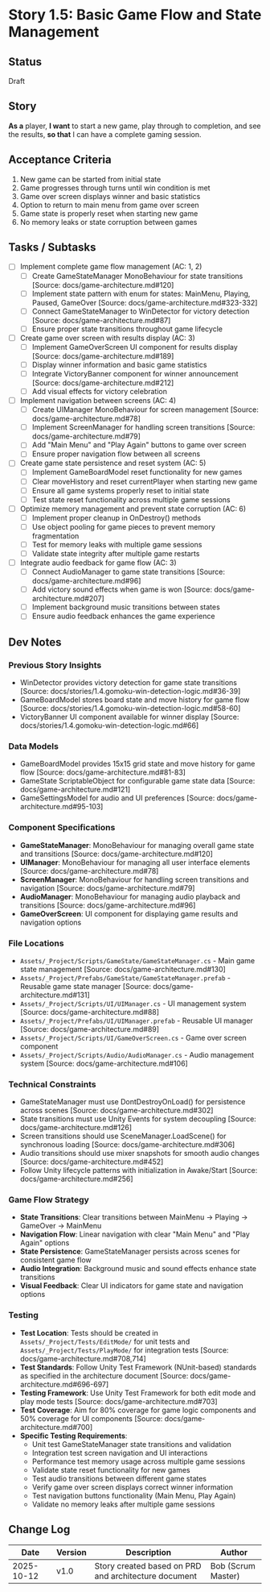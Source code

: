 # Story 1.5: Basic Game Flow and State Management

## Status
Draft

## Story
**As a** player,
**I want** to start a new game, play through to completion, and see the results,
**so that** I can have a complete gaming session.

## Acceptance Criteria
1. New game can be started from initial state
2. Game progresses through turns until win condition is met
3. Game over screen displays winner and basic statistics
4. Option to return to main menu from game over screen
5. Game state is properly reset when starting new game
6. No memory leaks or state corruption between games

## Tasks / Subtasks
- [ ] Implement complete game flow management (AC: 1, 2)
  - [ ] Create GameStateManager MonoBehaviour for state transitions [Source: docs/game-architecture.md#120]
  - [ ] Implement state pattern with enum for states: MainMenu, Playing, Paused, GameOver [Source: docs/game-architecture.md#323-332]
  - [ ] Connect GameStateManager to WinDetector for victory detection [Source: docs/game-architecture.md#87]
  - [ ] Ensure proper state transitions throughout game lifecycle
- [ ] Create game over screen with results display (AC: 3)
  - [ ] Implement GameOverScreen UI component for results display [Source: docs/game-architecture.md#189]
  - [ ] Display winner information and basic game statistics
  - [ ] Integrate VictoryBanner component for winner announcement [Source: docs/game-architecture.md#212]
  - [ ] Add visual effects for victory celebration
- [ ] Implement navigation between screens (AC: 4)
  - [ ] Create UIManager MonoBehaviour for screen management [Source: docs/game-architecture.md#78]
  - [ ] Implement ScreenManager for handling screen transitions [Source: docs/game-architecture.md#79]
  - [ ] Add "Main Menu" and "Play Again" buttons to game over screen
  - [ ] Ensure proper navigation flow between all screens
- [ ] Create game state persistence and reset system (AC: 5)
  - [ ] Implement GameBoardModel reset functionality for new games
  - [ ] Clear moveHistory and reset currentPlayer when starting new game
  - [ ] Ensure all game systems properly reset to initial state
  - [ ] Test state reset functionality across multiple game sessions
- [ ] Optimize memory management and prevent state corruption (AC: 6)
  - [ ] Implement proper cleanup in OnDestroy() methods
  - [ ] Use object pooling for game pieces to prevent memory fragmentation
  - [ ] Test for memory leaks with multiple game sessions
  - [ ] Validate state integrity after multiple game restarts
- [ ] Integrate audio feedback for game flow (AC: 3)
  - [ ] Connect AudioManager to game state transitions [Source: docs/game-architecture.md#96]
  - [ ] Add victory sound effects when game is won [Source: docs/game-architecture.md#207]
  - [ ] Implement background music transitions between states
  - [ ] Ensure audio feedback enhances the game experience

## Dev Notes
### Previous Story Insights
- WinDetector provides victory detection for game state transitions [Source: docs/stories/1.4.gomoku-win-detection-logic.md#36-39]
- GameBoardModel stores board state and move history for game flow [Source: docs/stories/1.4.gomoku-win-detection-logic.md#58-60]
- VictoryBanner UI component available for winner display [Source: docs/stories/1.4.gomoku-win-detection-logic.md#66]

### Data Models
- GameBoardModel provides 15x15 grid state and move history for game flow [Source: docs/game-architecture.md#81-83]
- GameState ScriptableObject for configurable game state data [Source: docs/game-architecture.md#121]
- GameSettingsModel for audio and UI preferences [Source: docs/game-architecture.md#95-103]

### Component Specifications
- **GameStateManager**: MonoBehaviour for managing overall game state and transitions [Source: docs/game-architecture.md#120]
- **UIManager**: MonoBehaviour for managing all user interface elements [Source: docs/game-architecture.md#78]
- **ScreenManager**: MonoBehaviour for handling screen transitions and navigation [Source: docs/game-architecture.md#79]
- **AudioManager**: MonoBehaviour for managing audio playback and transitions [Source: docs/game-architecture.md#96]
- **GameOverScreen**: UI component for displaying game results and navigation options

### File Locations
- `Assets/_Project/Scripts/GameState/GameStateManager.cs` - Main game state management [Source: docs/game-architecture.md#130]
- `Assets/_Project/Prefabs/GameState/GameStateManager.prefab` - Reusable game state manager [Source: docs/game-architecture.md#131]
- `Assets/_Project/Scripts/UI/UIManager.cs` - UI management system [Source: docs/game-architecture.md#88]
- `Assets/_Project/Prefabs/UI/UIManager.prefab` - Reusable UI manager [Source: docs/game-architecture.md#89]
- `Assets/_Project/Scripts/UI/GameOverScreen.cs` - Game over screen component
- `Assets/_Project/Scripts/Audio/AudioManager.cs` - Audio management system [Source: docs/game-architecture.md#106]

### Technical Constraints
- GameStateManager must use DontDestroyOnLoad() for persistence across scenes [Source: docs/game-architecture.md#302]
- State transitions must use Unity Events for system decoupling [Source: docs/game-architecture.md#126]
- Screen transitions should use SceneManager.LoadScene() for synchronous loading [Source: docs/game-architecture.md#306]
- Audio transitions should use mixer snapshots for smooth audio changes [Source: docs/game-architecture.md#452]
- Follow Unity lifecycle patterns with initialization in Awake/Start [Source: docs/game-architecture.md#256]

### Game Flow Strategy
- **State Transitions**: Clear transitions between MainMenu → Playing → GameOver → MainMenu
- **Navigation Flow**: Linear navigation with clear "Main Menu" and "Play Again" options
- **State Persistence**: GameStateManager persists across scenes for consistent game flow
- **Audio Integration**: Background music and sound effects enhance state transitions
- **Visual Feedback**: Clear UI indicators for game state and navigation options

### Testing
- **Test Location**: Tests should be created in `Assets/_Project/Tests/EditMode/` for unit tests and `Assets/_Project/Tests/PlayMode/` for integration tests [Source: docs/game-architecture.md#708,714]
- **Test Standards**: Follow Unity Test Framework (NUnit-based) standards as specified in the architecture document [Source: docs/game-architecture.md#696-697]
- **Testing Framework**: Use Unity Test Framework for both edit mode and play mode tests [Source: docs/game-architecture.md#703]
- **Test Coverage**: Aim for 80% coverage for game logic components and 50% coverage for UI components [Source: docs/game-architecture.md#700]
- **Specific Testing Requirements**:
  - Unit test GameStateManager state transitions and validation
  - Integration test screen navigation and UI interactions
  - Performance test memory usage across multiple game sessions
  - Validate state reset functionality for new games
  - Test audio transitions between different game states
  - Verify game over screen displays correct winner information
  - Test navigation buttons functionality (Main Menu, Play Again)
  - Validate no memory leaks after multiple game sessions

## Change Log
| Date | Version | Description | Author |
|------|---------|-------------|--------|
| 2025-10-12 | v1.0 | Story created based on PRD and architecture document | Bob (Scrum Master) |
